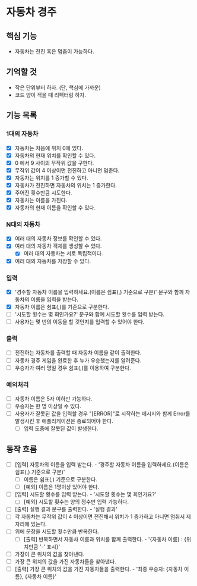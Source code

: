 # 자동차 경주

## 핵심  기능

- 자동차는 전진 혹은 멈춤이 가능하다.

## 기억할 것

- 작은 단위부터 하자. (단, 핵심에 가까운)
- 코드 양이 적을 때 리펙터링 하자.

## 기능 목록

### 1대의 자동차

- [x] 자동차는 처음에 위치 0에 있다.
- [x] 자동차의 현재 위치를 확인할 수 있다.
- [x] 0 에서 9 사이의 무작위 값을 구한다.
- [x] 무작위 값이 4 이상이면 전진하고 아니면 멈춘다.
- [x] 자동차는 위치를 1 증가할 수 있다.
- [x] 자동차가 전진하면 자동차의 위치는 1 증가한다.
- [x] 주어진 횟수만큼 시도한다.
- [x] 자동차는 이름을 가진다.
- [x] 자동차의 현재 이름을 확인할 수 있다.

### N대의 자동차

- [x] 여러 대의 자동차 정보를 확인할 수 있다.
- [x] 여러 대의 자동차 객체를 생성할 수 있다.
  - [x] 여러 대의 자동차는 서로 독립적이다.
- [x] 여러 대의 자동차를 저장할 수 있다.

### 입력

- [x] '경주할 자동차 이름을 입력하세요.(이름은 쉼표(,) 기준으로 구분)' 문구와 함께 자동차의 이름을 입력을 받는다.
- [x] 자동차 이름은 쉼표(,)를 기준으로 구분한다.
- [ ] '시도할 횟수는 몇 회인가요?' 문구와 함께 시도할 횟수를 입력 받는다.
- [ ] 사용자는 몇 번의 이동을 할 것인지를 입력할 수 있어야 한다.

### 출력

- [ ] 전진하는 자동차를 출력할 때 자동차 이름을 같이 출력한다.
- [ ] 자동차 경주 게임을 완료한 후 누가 우승했는지를 알려준다.
- [ ] 우승자가 여러 명일 경우 쉼표(,)를 이용하여 구분한다.

### 예외처리

- [ ] 자동차 이름은 5자 이하만 가능하다.
- [ ] 우승자는 한 명 이상일 수 있다.
- [ ] 사용자가 잘못된 값을 입력할 경우 "[ERROR]"로 시작하는 메시지와 함께 Error를 발생시킨 후 애플리케이션은 종료되어야 한다.
  - [ ] 입력 도중에 잘못된 값이 발생한다.

## 동작 흐름

- [ ] [입력] 자동차의 이름을 입력 받는다. - '경주할 자동차 이름을 입력하세요.(이름은 쉼표(,) 기준으로 구분)'
  - [ ] 이름은 쉼표(,) 기준으로 구분한다.
  - [ ] [예외] 이름은 1명이상 있어야 한다.
- [ ] [입력] 시도할 횟수를 입력 받는다. - '시도할 횟수는 몇 회인가요?'
  - [ ] [예외] 시도할 횟수는 양의 정수만 입력 가능하다.
- [ ] [출력] 실행 결과 문구를 출력한다. - '실행 결과'
- [ ] 각 자동차는 무작위 값이 4 이상이면 전진해서 위치가 1 증가하고 아니면 멈춰서 제자리에 있는다.
- [ ] 위에 문장을 시도할 횟수만큼 반복한다.
  - [ ] [출력] 반복하면서 자동차 이름과 위치를 함께 출력한다. - '{자동차 이름} : {위치만큼 '-' 표시}'
- [ ] 가장이 큰 위치의 값을 찾아낸다.
- [ ] 가장 큰 위치의 값을 가진 자동차들을 찾아낸다.
- [ ] [출력] 가장 큰 위치의 값을 가진 자동차들을 출력한다. - '최종 우승자: {자동차 이름}, {자동차 이름}'
